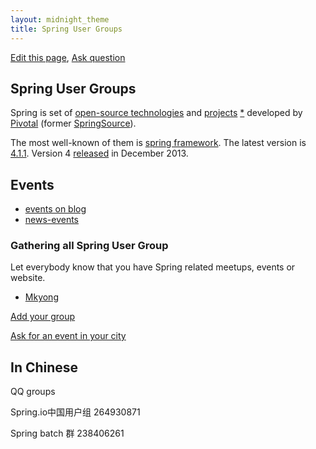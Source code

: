 ```yaml
---
layout: midnight_theme
title: Spring User Groups
---
```


[Edit this page](https://github.com/spring-ug/spring-ug.github.io/edit/master/index.md),
[Ask question](https://github.com/spring-ug/spring-ug.github.io/issues)

## Spring User Groups

Spring is set of [open-source technologies](http://www.gopivotal.com/oss)
 and [projects](http://spring.io/projects) [*](https://github.com/spring-projects/)
 developed by [Pivotal](http://www.gopivotal.com/) (former [SpringSource](http://en.wikipedia.org/wiki/SpringSource)).

The most well-known of them is [spring framework](https://github.com/spring-projects/spring-framework).
The latest version is [4.1.1](http://mvnrepository.com/artifact/org.springframework/spring-core).
Version 4 [released](http://spring.io/blog/2013/12/12/announcing-spring-framework-4-0-ga-release) in December 2013. 

## Events

- [events on blog](http://blog.gopivotal.com/tag/events)
- [news-events](http://www.gopivotal.com/news-events)



<!--

### Pivotal  CLOUD PLATFORM  ROADSHOW  Nov-Dev 2014

<http://www.pivotal.io/platform-as-a-service/cloud-platform-roadshow>

### China Nov-Dev 2014

#### 北京

会议时间	2014年12月5日 星期五  
找讲师 <http://springioug.com/beijing/>

#### 上海

会议时间	2014年11月13日 星期四  
会议地点	上海金茂君悦酒店  
[报名](http://connect.pivotal.io/APJ_Event_CN_Shanghai-Paas-User-Summit_Registration.html?ref=http://springioug.com/)

#### 深圳

会议时间	2014年11月14日 星期五  
会议地点	深圳金茂JW万豪酒店  
[报名](http://connect.pivotal.io/APJ_Event_CN_Shenzhen-Paas-User-Summit_Registration.html?ref=http://springioug.com/)
-->

<!--
[![](http://spring-ug.github.io/beijing/img/events/TianAnMen-600x78-Beijing-Spring-UG-event-2014-04-12.jpg)](http://springioug.com/beijing/)
-->

### Gathering all Spring User Group

Let everybody know that you have Spring related meetups, events  or website.

- [Mkyong](http://www.mkyong.com/tutorials/spring-tutorials/)

[Add your group](https://github.com/spring-ug/spring-ug.github.io/edit/master/index.md)

[Ask for an event in your city](https://github.com/spring-ug/spring-ug.github.io/issues/)
 
<!--
Next event will be on Aug 23th, Saturday 2:00 PM, in ThoughtWorks Office
-->

## In Chinese

QQ groups

Spring.io中国用户组 264930871

Spring batch 群 238406261
